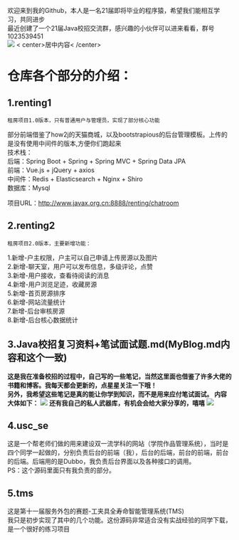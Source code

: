欢迎来到我的Github，本人是一名21届即将毕业的程序猿，希望我们能相互学习，共同进步  
最近创建了一个21届Java校招交流群，感兴趣的小伙伴可以进来看看，群号1023539451  
![](http://116.62.79.166:8080/github/3.png)
< center>居中内容< /center>
# 仓库各个部分的介绍：  
## 1.renting1  
    租房项目1.0版本，只有普通用户与管理员，实现了部分核心功能  
部分前端借鉴了how2j的天猫商城，以及bootstrapious的后台管理模板。上传的是没有使用中间件的版本,方便你们跑起来  
技术栈：    
后端：Spring Boot + Spring + Spring MVC + Spring Data JPA  
前端：Vue.js + jQuery + axios  
中间件：Redis + Elasticsearch + Nginx + Shiro  
数据库：Mysql

项目URL：http://www.javax.org.cn:8888/renting/chatroom

## 2.renting2
    租房项目2.0版本，主要新增功能：   
1.新增-户主权限，户主可以自己申请上传房源以及图片  
2.新增-聊天室，用户可以发布信息，多级评论，点赞    
3.新增-用户接收，查看待阅读的消息  
4.新增-用户浏览足迹，收藏房源  
5.新增-首页房源排序  
6.新增-网站流量统计  
7.新增-后台审核房源  
8.新增-后台核心数据统计

## 3.Java校招复习资料+笔试面试题.md(MyBlog.md内容和这个一致)
**这是我在准备校招的过程中，自己写的一些笔记，当然这里面也借鉴了许多大佬的书籍和博客。我每天都会更新的，点星星关注一下哦！  
另外，我希望这些笔记是真的能让你学到知识，而不是用来应付笔试面试。
内容大体如下：**
![](http://116.62.79.166:8080/github/youdao1.jpg)
**还有我自己的私人武器库，有机会会给大家分享的，嘻嘻**
![](http://116.62.79.166:8080/github/youdao2.jpg)

## 4.usc_se
这是一个帮老师们做的用来建设双一流学科的网站（学院作品管理系统），当时是四个同学一起做的，分别负责后台的前端（我），后台的后端，前台的前端，前台的后端。后端用的是Dubbo，我负责后台界面以及各种接口的调用。  
PS：这个源码里面只有我负责的部分。

## 5.tms
这是第十一届服务外包的赛题-工夹具全寿命智能管理系统(TMS)  
我只是初步实现了其中的几个功能。这份源码非常适合没有实战经验的同学下载，是一个很好的练习项目

